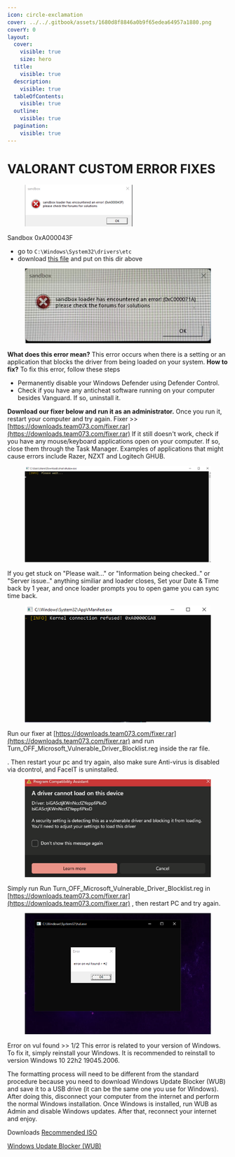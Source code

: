```yaml
---
icon: circle-exclamation
cover: ../../.gitbook/assets/1680d8f8846a0b9f65edea64957a1880.png
coverY: 0
layout:
  cover:
    visible: true
    size: hero
  title:
    visible: true
  description:
    visible: true
  tableOfContents:
    visible: true
  outline:
    visible: true
  pagination:
    visible: true
---
```


# VALORANT CUSTOM ERROR FIXES

<figure><img src="../../.gitbook/assets/image (1) (1).png" alt=""><figcaption></figcaption></figure>

Sandbox 0xA000043F

* go to `C:\Windows\System32\drivers\etc`
* download [this file](https://cdn.discordapp.com/attachments/1266164513238024235/1269058242915340288/hosts?ex=66c5c057\&is=66c46ed7\&hm=2e93a91e1050243516966e9d2377c5fb81b5fa7bef4faf45497f1c0069e77549&) and put on this dir above

<figure><img src="../../.gitbook/assets/val error sandbox.png" alt=""><figcaption></figcaption></figure>

**What does this error mean?** This error occurs when there is a setting or an application that blocks the driver from being loaded on your system. **How to fix?** To fix this error, follow these steps

* Permanently disable your Windows Defender using Defender Control.
* Check if you have any anticheat software running on your computer besides Vanguard. If so, uninstall it.

**Download our fixer below and run it as an administrator.** Once you run it, restart your computer and try again. Fixer >>[ ](https://storage.eclipsed.top/moddingassociation/fixer.rar)[https://downloads.team073.com/fixer.rar](https://downloads.team073.com/fixer.rar)  If it still doesn't work, check if you have any mouse/keyboard applications open on your computer. If so, close them through the Task Manager. Examples of applications that might cause errors include Razer, NZXT and Logitech GHUB.

<figure><img src="../../.gitbook/assets/val errorr (1).png" alt=""><figcaption></figcaption></figure>

If you get stuck on "Please wait..." or "Information being checked.." or "Server issue.." anything similiar and loader closes, Set your Date & Time back by 1 year, and once loader prompts you to open game you can sync time back.

<figure><img src="../../.gitbook/assets/val errorrr.png" alt=""><figcaption></figcaption></figure>

Run our fixer at [https://downloads.team073.com/fixer.rar](https://downloads.team073.com/fixer.rar) and run Turn\_OFF\_Microsoft\_Vulnerable\_Driver\_Blocklist.reg inside the rar file.

. Then restart your pc and try again, also make sure Anti-virus is disabled via dcontrol, and FaceIT is uninstalled.

<figure><img src="../../.gitbook/assets/vall errro.png" alt=""><figcaption></figcaption></figure>

Simply run Run Turn\_OFF\_Microsoft\_Vulnerable\_Driver\_Blocklist.reg in [https://downloads.team073.com/fixer.rar](https://downloads.team073.com/fixer.rar) , then restart PC and try again.

<figure><img src="../../.gitbook/assets/image (2) (1).png" alt=""><figcaption></figcaption></figure>

Error on vul found >> 1/2 This error is related to your version of Windows. To fix it, simply reinstall your Windows. It is recommended to reinstall to version Windows 10 22h2 19045.2006.

The formatting process will need to be different from the standard procedure because you need to download Windows Update Blocker (WUB) and save it to a USB drive (it can be the same one you use for Windows). After doing this, disconnect your computer from the internet and perform the normal Windows installation. Once Windows is installed, run WUB as Admin and disable Windows updates. After that, reconnect your internet and enjoy.

Downloads [Recommended ISO](https://files.rg-adguard.net/file/8fe3555c-9e65-138a-e204-53e90c57c20d)

[Windows Update Blocker (WUB)](https://www.sordum.org/files/downloads.php?st-windows-update-blocker)

